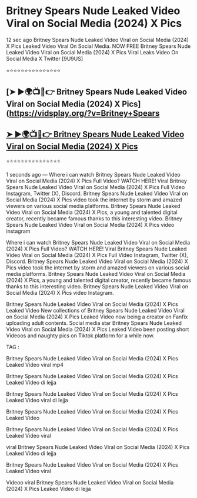 ﻿# Britney Spears Nude Leaked Video Viral on Social Media (2024) X Pics



12 sec ago Britney Spears Nude Leaked Video Viral on Social Media (2024) X Pics Leaked Video Viral On Social Media. NOW FREE Britney Spears Nude Leaked Video Viral on Social Media (2024) X Pics Viral Leaks Video On Social Media X Twitter [9U9US]

⭐⭐⭐⭐⭐⭐⭐⭐⭐⭐⭐⭐⭐⭐⭐

## [➤ ►🌍📺📱👉 Britney Spears Nude Leaked Video Viral on Social Media (2024) X Pics](https://vidsplay.org/?v=Britney+Spears

## [➤ ►🌍📺📱👉 Britney Spears Nude Leaked Video Viral on Social Media (2024) X Pics](https://vidsplay.org/?v=Britney+Spears)


⭐⭐⭐⭐⭐⭐⭐⭐⭐⭐⭐⭐⭐⭐⭐



1 seconds ago — Where i can watch Britney Spears Nude Leaked Video Viral on Social Media (2024) X Pics Full Video? WATCH HERE! Viral Britney Spears Nude Leaked Video Viral on Social Media (2024) X Pics Full Video Instagram, Twitter (X), Discord. Britney Spears Nude Leaked Video Viral on Social Media (2024) X Pics video took the internet by storm and amazed viewers on various social media platforms. Britney Spears Nude Leaked Video Viral on Social Media (2024) X Pics, a young and talented digital creator, recently became famous thanks to this interesting video. Britney Spears Nude Leaked Video Viral on Social Media (2024) X Pics video instagram

Where i can watch Britney Spears Nude Leaked Video Viral on Social Media (2024) X Pics Full Video? WATCH HERE! Viral Britney Spears Nude Leaked Video Viral on Social Media (2024) X Pics Full Video Instagram, Twitter (X), Discord. Britney Spears Nude Leaked Video Viral on Social Media (2024) X Pics video took the internet by storm and amazed viewers on various social media platforms. Britney Spears Nude Leaked Video Viral on Social Media (2024) X Pics, a young and talented digital creator, recently became famous thanks to this interesting video. Britney Spears Nude Leaked Video Viral on Social Media (2024) X Pics video Instagram.

Britney Spears Nude Leaked Video Viral on Social Media (2024) X Pics Leaked Video New collections of Britney Spears Nude Leaked Video Viral on Social Media (2024) X Pics Leaked Video now being a creator on Fanfix uploading adult contents. Social media star Britney Spears Nude Leaked Video Viral on Social Media (2024) X Pics Leaked Video been posting short Videoos and naughty pics on Tiktok platform for a while now.

TAG :

 

Britney Spears Nude Leaked Video Viral on Social Media (2024) X Pics Leaked Video viral mp4

 

Britney Spears Nude Leaked Video Viral on Social Media (2024) X Pics Leaked Video di lejja

 

Britney Spears Nude Leaked Video Viral on Social Media (2024) X Pics Leaked Video viral di lejja

 

Britney Spears Nude Leaked Video Viral on Social Media (2024) X Pics Leaked Video

 

Britney Spears Nude Leaked Video Viral on Social Media (2024) X Pics Leaked Video viral

 

viral Britney Spears Nude Leaked Video Viral on Social Media (2024) X Pics Leaked Video di lejja

 

Britney Spears Nude Leaked Video Viral on Social Media (2024) X Pics Leaked Video viral

 

Videoo viral Britney Spears Nude Leaked Video Viral on Social Media (2024) X Pics Leaked Video di lejja